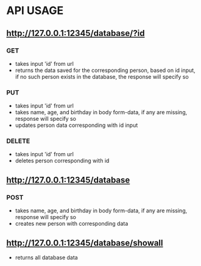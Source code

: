 # API USAGE

## http://127.0.0.1:12345/database/?id

### GET
- takes input 'id' from url
- returns the data saved for the corresponding person, based on id input, if no such
person exists in the database, the response will specify so

### PUT
- takes input 'id' from url
- takes name, age, and birthday in body form-data, if any are missing, response
will specify so
- updates person data corresponding with id input

### DELETE
- takes input 'id' from url
- deletes person corresponding with id

## http://127.0.0.1:12345/database

### POST
- takes name, age, and birthday in body form-data, if any are missing, response
will specify so
- creates new person with corresponding data

## http://127.0.0.1:12345/database/showall
- returns all database data
